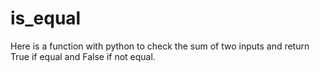 # is_equal

Here is a function with python to check the sum of two inputs and return True if equal and False if not equal.

